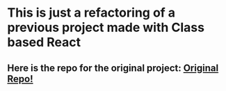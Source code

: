 # This is just a refactoring of a previous project made with Class based React

## Here is the repo for the original project: [Original Repo!](https://github.com/ribeiroAllison/profit-mercado-livre)

